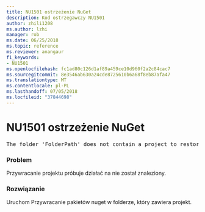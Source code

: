 ```yaml
---
title: NU1501 ostrzeżenie NuGet
description: Kod ostrzegawczy NU1501
author: zhili1208
ms.author: lzhi
manager: rob
ms.date: 06/25/2018
ms.topic: reference
ms.reviewer: anangaur
f1_keywords:
- NU1501
ms.openlocfilehash: fc1ad80c126d1af89a459ce10d960f2a2c84cac7
ms.sourcegitcommit: 8e3546ab630a24cde8725610b6a68f8eb87afa47
ms.translationtype: MT
ms.contentlocale: pl-PL
ms.lasthandoff: 07/05/2018
ms.locfileid: "37844698"
---
```

# <a name="nuget-warning-nu1501"></a>NU1501 ostrzeżenie NuGet

<pre>The folder 'FolderPath' does not contain a project to restore.</pre>


### <a name="issue"></a>Problem
Przywracanie projektu próbuje działać na nie został znaleziony. 

### <a name="solution"></a>Rozwiązanie
Uruchom Przywracanie pakietów nuget w folderze, który zawiera projekt. 
